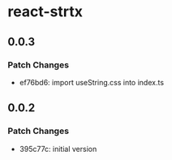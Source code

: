 # react-strtx

## 0.0.3

### Patch Changes

- ef76bd6: import useString.css into index.ts

## 0.0.2

### Patch Changes

- 395c77c: initial version
